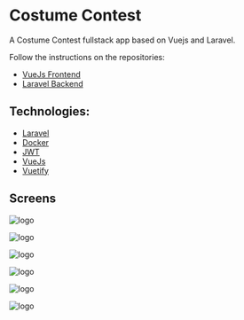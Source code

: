 # Costume Contest
A Costume Contest fullstack app based on Vuejs and Laravel.

Follow the instructions on the repositories:
* [VueJs Frontend](https://github.com/kaitoqueiroz/costume-contest-front)
* [Laravel Backend](https://github.com/kaitoqueiroz/costume-contest-back)

## Technologies:

* [Laravel](https://laravel.com/)
* [Docker](https://www.docker.com/)
* [JWT](https://jwt.io/)
* [VueJs](https://vuejs.org/)
* [Vuetify](https://vuetifyjs.com/)

## Screens

![logo](https://github.com//kaitoqueiroz/costume-contest/blob/master/files/6.png?raw=true)

![logo](https://github.com//kaitoqueiroz/costume-contest/blob/master/files/1.png?raw=true)

![logo](https://github.com//kaitoqueiroz/costume-contest/blob/master/files/2.png?raw=true)

![logo](https://github.com//kaitoqueiroz/costume-contest/blob/master/files/3.png?raw=true)

![logo](https://github.com//kaitoqueiroz/costume-contest/blob/master/files/4.png?raw=true)

![logo](https://github.com//kaitoqueiroz/costume-contest/blob/master/files/5.png?raw=true)
